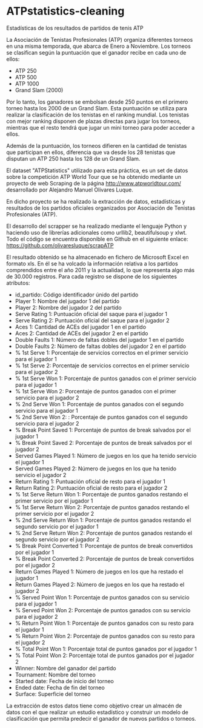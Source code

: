 # ATPstatistics-cleaning
Estadísticas de los resultados de partidos de tenis ATP

La Asociación de Tenistas Profesionales (ATP) organiza diferentes torneos en una misma temporada, que abarca de Enero a Noviembre. Los torneos se clasifican según la puntuación que el ganador recibe en cada uno de ellos:

- ATP 250
- ATP 500
- ATP 1000
- Grand Slam (2000)

Por lo tanto, los ganadores se embolsan desde 250 puntos en el primero torneo hasta los 2000 de un Grand Slam. Esta puntuación se utiliza para realizar la clasificación de los tenistas en el ranking mundial. Los tenistas con mejor ranking disponen de plazas directas para jugar los torneos, mientras que el resto tendrá que jugar un mini torneo para poder acceder a ellos.

Además de la puntuación, los torneos difieren en la cantidad de tenistas que participan en ellos, diferencia que va desde los 28 tenistas que disputan un ATP 250 hasta los 128 de un Grand Slam.

El dataset "ATPStatistics" utilizado para esta práctica, es un set de datos sobre la competición ATP World Tour que se ha obtenido mediante un proyecto de web Scraping de la página http://www.atpworldtour.com/ desarrollado por Alejandro Manuel Olivares Luque.

En dicho proyecto se ha realizado la extracción de datos, estadísticas y resultados de los partidos oficiales organizados por Asociación de Tenistas Profesionales (ATP).

El desarrollo del scrapper se ha realizado mediante el lenguaje Python y haciendo uso de librerías adicionales como urllib2, beautifulsoup y xlwt. Todo el código se encuentra disponible en Github en el siguiente enlace: https://github.com/olivaresluque/scrapATP

El resultado obtenido se ha almacenado en fichero de Microsoft Excel en formato xls. En él se ha volcado la información relativa a los partidos comprendidos entre el año 2011 y la actualidad, lo que representa algo más de 30.000 registros. Para cada registro se dispone de los siguientes atributos:

- id_partido: Código identificador únido del partido
- Player 1: Nombre del jugador 1 del partido
- Player 2: Nombre del jugador 2 del partido
- Serve Rating 1: Puntuación oficial del saque para el jugador 1
- Serve Rating 2: Puntuación oficial del saque para el jugador 2
- Aces 1: Cantidad de ACEs del jugador 1 en el partido	
- Aces 2:  Cantidad de ACEs del jugador 2 en el partido
- Double Faults 1: Número de faltas dobles del jugador 1 en el partido
- Double Faults 2: Número de faltas dobles del jugador 2 en el partido
- % 1st Serve 1: Porcentaje de servicios correctos en el primer servicio para el jugador 1
- % 1st Serve 2: Porcentaje de servicios correctos en el primer servicio para el jugador 2
- % 1st Serve Won 1: Porcentaje de puntos ganados con el primer servicio para el jugador 1
- % 1st Serve Won 2: Porcentaje de puntos ganados con el primer servicio para el jugador 2
- % 2nd Serve Won 1: Porcentaje de puntos ganados con el segundo servicio para el jugador 1
- % 2nd Serve Won 2: : Porcentaje de puntos ganados con el segundo servicio para el jugador 2
- % Break Point Saved 1: Porcentaje de puntos de break salvados por el jugador 1
- % Break Point Saved 2: Porcentaje de puntos de break salvados por el jugador 2
- Served Games Played 1: Número de juegos en los que ha tenido servicio el jugador 1
- Served Games Played 2: Número de juegos en los que ha tenido servicio el jugador 2
- Return Rating 1: Puntuación oficial de resto para el jugador 1
- Return Rating 2: Puntuación oficial de resto para el jugador 2
- % 1st Serve Return Won 1: Porcentaje de puntos ganados restando el primer servicio por el jugador 1
- % 1st Serve Return Won 2: Porcentaje de puntos ganados restando el primer servicio por el jugador 2	
- % 2nd Serve Return Won 1: Porcentaje de puntos ganados restando el segundo servicio por el jugador 1
- % 2nd Serve Return Won 2: Porcentaje de puntos ganados restando el segundo servicio por el jugador 2
- % Break Point Converted 1: Porcentaje de puntos de break convertidos por el jugador 1
- % Break Point Converted 2: Porcentaje de puntos de break convertidos por el jugador 2
- Return Games Played 1: Número de juegos en los que ha restado el jugador 1
- Return Games Played 2: Número de juegos en los que ha restado el jugador 2
- % Served Point Won 1: Porcentaje de puntos ganados con su servicio para el jugador 1
- % Served Point Won 2: Porcentaje de puntos ganados con su servicio para el jugador 2
- % Return Point Won 1: Porcentaje de puntos ganados con su resto para el jugador 1
- % Return Point Won 2: Porcentaje de puntos ganados con su resto para el jugador 2
- % Total Point Won 1: Porcentaje total de puntos ganados por el jugador 1
- % Total Point Won 2: Porcentaje total de puntos ganados por el jugador 2
- Winner: Nombre del ganador del partido
- Tournament: Nombre del torneo
- Started date: Fecha de inicio del torneo
- Ended date: Fecha de fin del torneo
- Surface: Superficie del torneo

La extracción de estos datos tiene como objetivo crear un almacén de datos con el que realizar un estudio estadístico y construir un modelo de clasificación que permita predecir el ganador de nuevos partidos o torneos.
